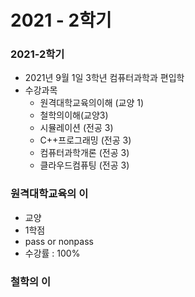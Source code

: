 # 2021 - 2학기

### 2021-2학기

* 2021년 9월 1일 3학년 컴퓨터과학과 편입학
* 수강과목
  * 원격대학교육의이해 \(교양 1\)
  * 철학의이해\(교양3\)
  * 시뮬레이션 \(전공 3\)
  * C++프로그래밍 \(전공 3\)
  * 컴퓨터과학개론 \(전공 3\)
  * 클라우드컴퓨팅 \(전공 3\)

### 원격대학교육의 이

* 교양
* 1학점
* pass or nonpass
* 수강률 : 100%

### 철학의 이

